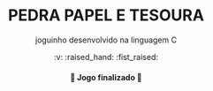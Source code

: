 <h1 align="center">
    PEDRA PAPEL E TESOURA
</h1>
<p align="center"> joguinho desenvolvido na linguagem C </p>
<p align="center"> :v: :raised_hand: :fist_raised: </p>
<h4 align="center"> 
	  🚀 Jogo finalizado 🚀
</h4>
